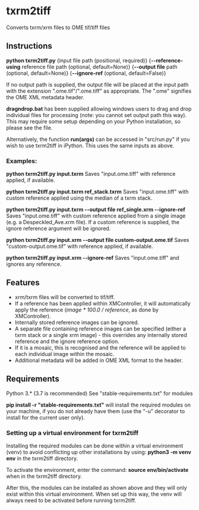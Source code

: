 # txrm2tiff

Converts txrm/xrm files to OME tif/tiff files

## Instructions

**python txrm2tiff.py** {input file path (positional, required)} {**--reference-using** reference file path (optional, default=None)} {**--output file** path (optional, default=None)} {**--ignore-ref** (optional, default=False)}

If no output path is supplied, the output file will be placed at the input path with the extension ".ome.tif"/".ome.tiff" as appropriate. The ".ome" signifies the OME XML metadata header.

**dragndrop.bat** has been supplied allowing windows users to drag and drop individual files for processing (note: you cannot set output path this way). This may require some setup depending on your Python installation, so please see the file.

Alternatively, the function **run(args)** can be accessed in "src/run.py" if you wish to use txrm2tiff in iPython. This uses the same inputs as above.

### Examples:
**python txrm2tiff.py input.txrm**
Saves "input.ome.tiff" with reference applied, if available.

**python txrm2tiff.py input.txrm ref_stack.txrm**
Saves "input.ome.tiff" with custom reference applied using the median of a txrm stack.

**python txrm2tiff.py input.txrm --output file ref_single.xrm --ignore-ref**
Saves "input.ome.tiff" with custom reference applied from a single image (e.g. a Despeckled_Ave.xrm file). If a custom reference is supplied, the ignore reference argument will be ignored.

**python txrm2tiff.py input.xrm --output file custom-output.ome.tif**
Saves "custom-output.ome.tif" with reference applied, if available.

**python txrm2tiff.py input.xrm --ignore-ref**
Saves "input.ome.tiff" and ignores any reference.


## Features
* xrm/txrm files will be converted to tif/tiff.
* If a reference has been applied within XMController, it will automatically apply the reference (_image * 100.0 / reference_, as done by XMController).
* Internally stored reference images can be ignored.
* A separate file containing reference images can be specified (either a txrm stack or a single xrm image) - this overrides any internally stored reference and the ignore reference option.
* If it is a mosaic, this is recognised and the reference will be applied to each individual image within the mosaic.
* Additional metadata will be added in OME XML format to the header.



## Requirements
Python 3.* (3.7 is recommended)
See "stable-requirements.txt" for modules

**pip install -r "stable-requirements.txt"** will install the required modules on your machine, if you do not already have them (use the "-u" decorator to install for the current user only).

### Setting up a virtual environment for txrm2tiff
Installing the required modules can be done within a virtual environment (venv) to avoid conflicting up other installations by using:
**python3 -m venv env** in the txrm2tiff directory.

To activate the environment, enter the command:
**source env/bin/activate** when in the txrm2tiff directory.

After this, the modules can be installed as shown above and they will only exist within this virtual environment. When set up this way, the venv will always need to be activated before running txrm2tiff.
